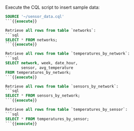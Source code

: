 Execute the CQL script to insert sample data:
```sql
SOURCE '~/sensor_data.cql'
```{{execute}}

Retrieve all rows from table `networks`:
```sql
SELECT * FROM networks;        
```{{execute}}

Retrieve all rows from table `temperatures_by_network`:
```sql
SELECT network, week, date_hour, 
       sensor, avg_temperature 
FROM temperatures_by_network;
```{{execute}}

Retrieve all rows from table `sensors_by_network`:
```sql
SELECT * FROM sensors_by_network;                    
```{{execute}}

Retrieve all rows from table `temperatures_by_sensor`:
```sql
SELECT * FROM temperatures_by_sensor; 
```{{execute}}
